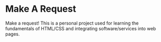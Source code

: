 # Make A Request
Make a request! This is a personal project used for learning the fundamentals of HTML/CSS and integrating software/services into web pages.
